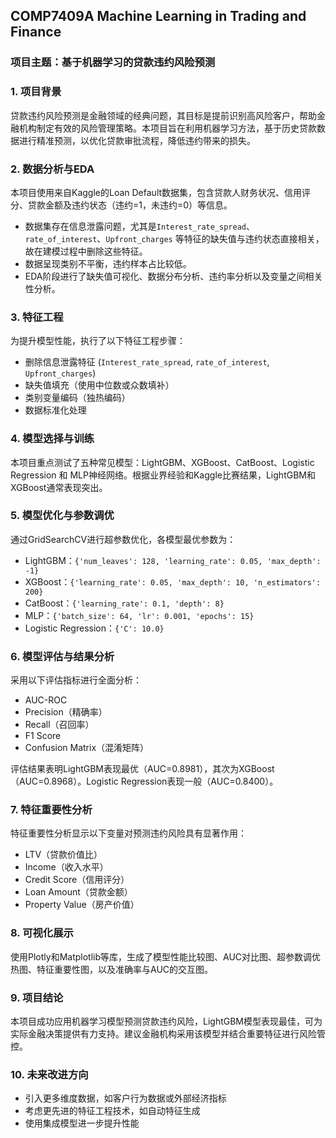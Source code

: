 ## COMP7409A Machine Learning in Trading and Finance

### 项目主题：基于机器学习的贷款违约风险预测

### 1. 项目背景
贷款违约风险预测是金融领域的经典问题，其目标是提前识别高风险客户，帮助金融机构制定有效的风险管理策略。本项目旨在利用机器学习方法，基于历史贷款数据进行精准预测，以优化贷款审批流程，降低违约带来的损失。

### 2. 数据分析与EDA
本项目使用来自Kaggle的Loan Default数据集，包含贷款人财务状况、信用评分、贷款金额及违约状态（违约=1，未违约=0）等信息。

- 数据集存在信息泄露问题，尤其是`Interest_rate_spread`、`rate_of_interest`、`Upfront_charges` 等特征的缺失值与违约状态直接相关，故在建模过程中删除这些特征。
- 数据呈现类别不平衡，违约样本占比较低。
- EDA阶段进行了缺失值可视化、数据分布分析、违约率分析以及变量之间相关性分析。

### 3. 特征工程
为提升模型性能，执行了以下特征工程步骤：
- 删除信息泄露特征 (`Interest_rate_spread`, `rate_of_interest`, `Upfront_charges`)
- 缺失值填充（使用中位数或众数填补）
- 类别变量编码（独热编码）
- 数据标准化处理

### 4. 模型选择与训练
本项目重点测试了五种常见模型：LightGBM、XGBoost、CatBoost、Logistic Regression 和 MLP神经网络。根据业界经验和Kaggle比赛结果，LightGBM和XGBoost通常表现突出。

### 5. 模型优化与参数调优
通过GridSearchCV进行超参数优化，各模型最优参数为：
- LightGBM：`{'num_leaves': 128, 'learning_rate': 0.05, 'max_depth': -1}`
- XGBoost：`{'learning_rate': 0.05, 'max_depth': 10, 'n_estimators': 200}`
- CatBoost：`{'learning_rate': 0.1, 'depth': 8}`
- MLP：`{'batch_size': 64, 'lr': 0.001, 'epochs': 15}`
- Logistic Regression：`{'C': 10.0}`

### 6. 模型评估与结果分析
采用以下评估指标进行全面分析：
- AUC-ROC
- Precision（精确率）
- Recall（召回率）
- F1 Score
- Confusion Matrix（混淆矩阵）

评估结果表明LightGBM表现最优（AUC=0.8981），其次为XGBoost（AUC=0.8968）。Logistic Regression表现一般（AUC=0.8400）。

### 7. 特征重要性分析
特征重要性分析显示以下变量对预测违约风险具有显著作用：
- LTV（贷款价值比）
- Income（收入水平）
- Credit Score（信用评分）
- Loan Amount（贷款金额）
- Property Value（房产价值）

### 8. 可视化展示
使用Plotly和Matplotlib等库，生成了模型性能比较图、AUC对比图、超参数调优热图、特征重要性图，以及准确率与AUC的交互图。

### 9. 项目结论
本项目成功应用机器学习模型预测贷款违约风险，LightGBM模型表现最佳，可为实际金融决策提供有力支持。建议金融机构采用该模型并结合重要特征进行风险管控。

### 10. 未来改进方向
- 引入更多维度数据，如客户行为数据或外部经济指标
- 考虑更先进的特征工程技术，如自动特征生成
- 使用集成模型进一步提升性能

